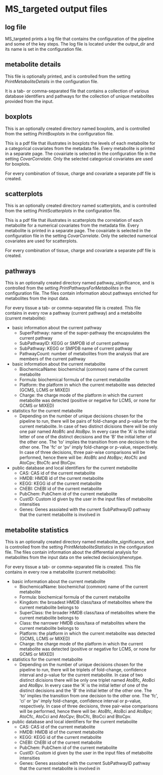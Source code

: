
# MS_targeted output files

## log file
MS_targeted prints a log file that contains the configuration of the pipeline and some of the key steps. The log file is located under the output_dir and its name is set in the configuration file.

## metabolite details
This file is optionally printed, and is controlled from the setting *PrintMetaboliteDetails* in the configuration file.

It is a tab- or comma-separated file that contains a collection of various database identifiers and pathways for the collection of unique metabolites provided from the input.

## boxplots
This is an optionally created directory named boxplots, and is controlled from the setting *PrintBoxplots* in the configuration file.

This is a pdf file that illustrates in boxplots the levels of each metabolite for a categorical covariates from the metadata file. Every metabolite is printed in a separate page. The covairiate is selected in the configuration file in the setting *CovarCorrelate*. Only the selected categorical covariates are used for boxplots.

For every combination of tissue, charge and covariate a separate pdf file is created.

## scatterplots
This is an optionally created directory named scatterplots, and is controlled from the setting *PrintScatterplots* in the configuration file.

This is a pdf file that illustrates in scatterplots the correlation of each metabolite for a numerical covariates from the metadata file. Every metabolite is printed in a separate page. The covairiate is selected in the configuration file in the setting *CovarCorrelate*. Only the selected numerical covariates are used for scatterplots.

For every combination of tissue, charge and covariate a separate pdf file is created.

## pathways
This is an optionally created directory named pathway_significance, and is controlled from the setting *PrintPathwaysForMetabolites* in the configuration file. The files contain information about pathways enriched for metabolites from the input data.

For every tissue a tab- or comma-separated file is created. This file contains in every row a pathway (current pathway) and a metabolite (current metabolite):
- basic information about the current pathway
  - SuperPathway: name of the super-pathway the encapsulates the current pathway 
  - SubPathwayID: KEGG or SMPDB id of current pathway
  - SubPathway: KEGG or SMPDB name of current pathway
  - PathwayCount: number of metabolites from the analysis that are members of the current pathway
- basic information about the current metabolite
  - BiochemicalName: biochemichal (common) name	of the current metabolite
  - Formula: biochemical formula of the current metabolite
  - Platform: the platform in which the current metabolite was detected (GCMS, LCMS or MIXED)
  - Charge: the charge mode of the platform in which the current metabolite was detected (positive or negative for LCMS, or none for GCMS or MIXED)
- statistics for the current metabolite
  - Depending on the number of unique decisions chosen for the pipeline to run, there will be pairs of fold-change and p-value for the current metabolite. In case of two distinct dicisions there will be only one pair named AtoBfc and AtoBpv. In every case the 'A' is the initial letter of one of the distinct decisions and the 'B' the initial letter of the other one. The 'to' implies the transition from one decision to the other one.  The 'fc' or 'pv' imply fold-change or p-value, respectively. In case of three decisions, three pair-wise comparisons will be performed, hence there will be: AtoBfc and AtoBpv; AtoCfc and AtoCpv; BtoCfc and BtoCpv.
- public database and local identifiers for the current metabolite
  - CAS: CAS id of the current metabolite
  - HMDB: HMDB id of the current metabolite
  - KEGG: KEGG id of the current metabolite
  - ChEBI: ChEBI id of the current metabolite
  - PubChem: PubChem id of the current metabolite
  - CustID: Custom id given by the user in the input files of metabolite intensities
  - Genes: Genes assoiated with the current SubPathwayID pathway that the current metabolite is involved in

## metabolite statistics
This is an optionally created directory named metabolite_significance, and is controlled from the setting *PrintMetaboliteStatistics* in the configuration file. The files contain information about the differential analysis for metabolites from the input data on the selected decision/phenotype.

For every tissue a tab- or comma-separated file is created. This file contains in every row a metabolite (current metabolite):
- basic information about the current metabolite
  - BiochemicalName: biochemichal (common) name	of the current metabolite
  - Formula: biochemical formula of the current metabolite
  - Kingdom: the broadest HMDB class/taxa of metabolites where the current metabolite belongs to
  - SuperClass: the broader HMDB class/taxa of metabolites where the current metabolite belongs to
  - Class: the narrower HMDB class/taxa of metabolites where the current metabolite belongs to
  - Platform: the platform in which the current metabolite was detected (GCMS, LCMS or MIXED)
  - Charge: the charge mode of the platform in which the current metabolite was detected (positive or negative for LCMS, or none for GCMS or MIXED)
- statistics for the current metabolite
  - Depending on the number of unique decisions chosen for the pipeline to run, there will be triplets of fold-change, confidence interval and p-value for the current metabolite. In case of two distinct dicisions there will be only one triplet named AtoBfc, AtoBci and AtoBpv. In every case the 'A' is the initial letter of one of the distinct decisions and the 'B' the initial letter of the other one. The 'to' implies the transition from one decision to the other one.  The 'fc', 'ci' or 'pv' imply fold-change, confidence interval or p-value, respectively. In case of three decisions, three pair-wise comparisons will be performed, hence there will be: AtoBfc, AtoBci and AtoBpv; AtoCfc, AtoCci and AtoCpv; BtoCfc, BtoCci and BtoCpv.
- public database and local identifiers for the current metabolite
  - CAS: CAS id of the current metabolite
  - HMDB: HMDB id of the current metabolite
  - KEGG: KEGG id of the current metabolite
  - ChEBI: ChEBI id of the current metabolite
  - PubChem: PubChem id of the current metabolite
  - CustID: Custom id given by the user in the input files of metabolite intensities
  - Genes: Genes assoiated with the current SubPathwayID pathway that the current metabolite is involved in
